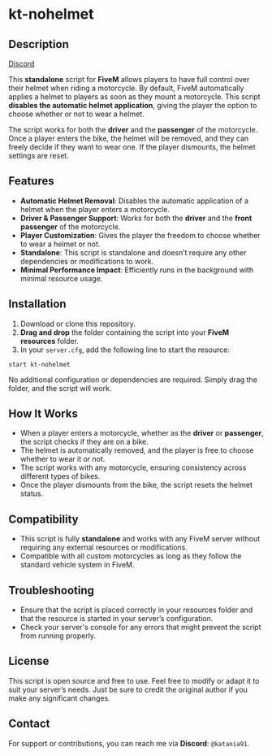 # kt-nohelmet

## Description

[Discord](https://discord.gg/ujCG6MTTDb)

This **standalone** script for **FiveM** allows players to have full control over their helmet when riding a motorcycle. By default, FiveM automatically applies a helmet to players as soon as they mount a motorcycle. This script **disables the automatic helmet application**, giving the player the option to choose whether or not to wear a helmet.

The script works for both the **driver** and the **passenger** of the motorcycle. Once a player enters the bike, the helmet will be removed, and they can freely decide if they want to wear one. If the player dismounts, the helmet settings are reset.

## Features

- **Automatic Helmet Removal**: Disables the automatic application of a helmet when the player enters a motorcycle.
- **Driver & Passenger Support**: Works for both the **driver** and the **front passenger** of the motorcycle.
- **Player Customization**: Gives the player the freedom to choose whether to wear a helmet or not.
- **Standalone**: This script is standalone and doesn’t require any other dependencies or modifications to work.
- **Minimal Performance Impact**: Efficiently runs in the background with minimal resource usage.

## Installation

1. Download or clone this repository.
2. **Drag and drop** the folder containing the script into your **FiveM resources** folder.
3. In your `server.cfg`, add the following line to start the resource:

`start kt-nohelmet`

No additional configuration or dependencies are required. Simply drag the folder, and the script will work.

## How It Works

- When a player enters a motorcycle, whether as the **driver** or **passenger**, the script checks if they are on a bike.
- The helmet is automatically removed, and the player is free to choose whether to wear it or not.
- The script works with any motorcycle, ensuring consistency across different types of bikes.
- Once the player dismounts from the bike, the script resets the helmet status.

## Compatibility

- This script is fully **standalone** and works with any FiveM server without requiring any external resources or modifications.
- Compatible with all custom motorcycles as long as they follow the standard vehicle system in FiveM.

## Troubleshooting

- Ensure that the script is placed correctly in your resources folder and that the resource is started in your server’s configuration.
- Check your server's console for any errors that might prevent the script from running properly.

## License

This script is open source and free to use. Feel free to modify or adapt it to suit your server’s needs. Just be sure to credit the original author if you make any significant changes.

## Contact

For support or contributions, you can reach me via **Discord**: `@katania91`.
